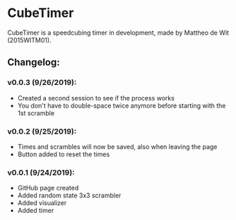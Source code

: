 # CubeTimer

CubeTimer is a speedcubing timer in development, made by Mattheo de Wit (2015WITM01).

## Changelog:

### v0.0.3 (9/26/2019):
* Created a second session to see if the process works
* You don't have to double-space twice anymore before starting with the 1st scramble

### v0.0.2 (9/25/2019):
* Times and scrambles will now be saved, also when leaving the page
* Button added to reset the times

### v0.0.1 (9/24/2019):
* GitHub page created
* Added random state 3x3 scrambler
* Added visualizer
* Added timer
